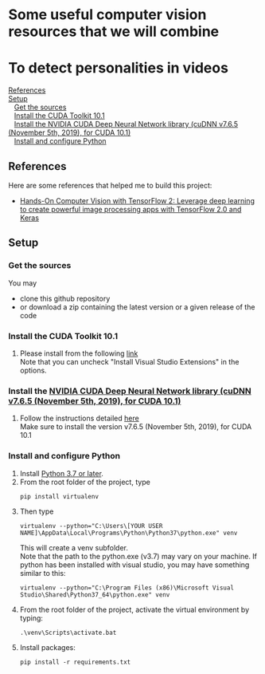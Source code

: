 # Some useful computer vision resources that we will combine  
# To detect personalities in videos

[References](#references)  
[Setup](#setup)  
&nbsp;&nbsp;&nbsp;[Get the sources](#get-sources)  
&nbsp;&nbsp;&nbsp;[Install the CUDA Toolkit 10.1](#setup-cudatoolkit)  
&nbsp;&nbsp;&nbsp;[Install the NVIDIA CUDA Deep Neural Network library (cuDNN v7.6.5 (November 5th, 2019), for CUDA 10.1)](#setup-cudnn)  
&nbsp;&nbsp;&nbsp;[Install and configure Python](#setup-python)  

<a id="references"></a>
## References
Here are some references that helped me to build this project:
* [Hands-On Computer Vision with TensorFlow 2: Leverage deep learning to create powerful image processing apps with TensorFlow 2.0 and Keras](https://www.amazon.fr/Hands-Computer-Vision-TensorFlow-processing/dp/1788830644)  

<a id="setup"></a>
## Setup
<a id="get-sources"></a>
### Get the sources
You may
* clone this github repository 
* or download a zip containing the latest version or a given release of the code
<a id="setup-cudatoolkit"></a>
### Install the CUDA Toolkit 10.1
1. Please install from the following [link](https://developer.nvidia.com/cuda-10.1-download-archive-update2)  
Note that you can uncheck "Install Visual Studio Extensions" in the options.
<a id="setup-cudnn"></a>
### Install the [NVIDIA CUDA Deep Neural Network library (cuDNN v7.6.5 (November 5th, 2019), for CUDA 10.1)](https://developer.nvidia.com/cudnn)
1. Follow the instructions detailed [here](https://docs.nvidia.com/deeplearning/sdk/cudnn-install/)  
Make sure to install the version  v7.6.5 (November 5th, 2019), for CUDA 10.1
<a id="setup-python"></a>
### Install and configure Python 
1.  Install [Python 3.7 or later](https://www.python.org/downloads/).
2.	From the root folder of the project, type 
    ```
    pip install virtualenv
    ```
3.	Then type
    ```
    virtualenv --python="C:\Users\[YOUR USER NAME]\AppData\Local\Programs\Python\Python37\python.exe" venv      
    ```
    This will create a venv subfolder.   
    Note that the path to the python.exe (v3.7) may vary on your machine.
    If python has been installed with visual studio, you may have something similar to this:
    ```
    virtualenv --python="C:\Program Files (x86)\Microsoft Visual Studio\Shared\Python37_64\python.exe" venv
    ```
4.	From the root folder of the project, activate the virtual environment by typing:
    ```
    .\venv\Scripts\activate.bat
    ```
5. Install packages:
    ```
    pip install -r requirements.txt   
    ```
